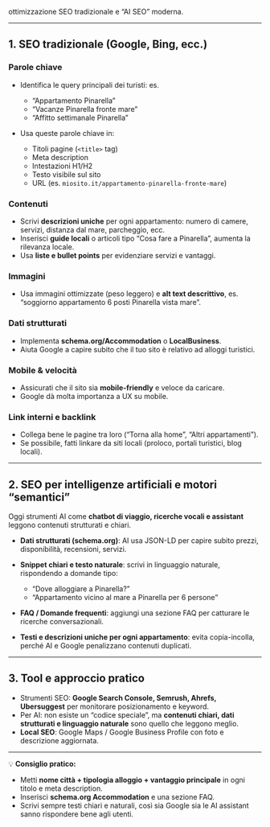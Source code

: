 ottimizzazione SEO tradizionale e “AI SEO” moderna.

---

## **1. SEO tradizionale (Google, Bing, ecc.)**

### **Parole chiave**

- Identifica le query principali dei turisti: es.

  - “Appartamento Pinarella”
  - “Vacanze Pinarella fronte mare”
  - “Affitto settimanale Pinarella”

- Usa queste parole chiave in:

  - Titoli pagine (`<title>` tag)
  - Meta description
  - Intestazioni H1/H2
  - Testo visibile sul sito
  - URL (es. `miosito.it/appartamento-pinarella-fronte-mare`)

### **Contenuti**

- Scrivi **descrizioni uniche** per ogni appartamento: numero di camere, servizi, distanza dal mare, parcheggio, ecc.
- Inserisci **guide locali** o articoli tipo “Cosa fare a Pinarella”, aumenta la rilevanza locale.
- Usa **liste e bullet points** per evidenziare servizi e vantaggi.

### **Immagini**

- Usa immagini ottimizzate (peso leggero) e **alt text descrittivo**, es. “soggiorno appartamento 6 posti Pinarella vista mare”.

### **Dati strutturati**

- Implementa **schema.org/Accommodation** o **LocalBusiness**.
- Aiuta Google a capire subito che il tuo sito è relativo ad alloggi turistici.

### **Mobile & velocità**

- Assicurati che il sito sia **mobile-friendly** e veloce da caricare.
- Google dà molta importanza a UX su mobile.

### **Link interni e backlink**

- Collega bene le pagine tra loro (“Torna alla home”, “Altri appartamenti”).
- Se possibile, fatti linkare da siti locali (proloco, portali turistici, blog locali).

---

## **2. SEO per intelligenze artificiali e motori “semantici”**

Oggi strumenti AI come **chatbot di viaggio, ricerche vocali e assistant** leggono contenuti strutturati e chiari.

- **Dati strutturati (schema.org)**: AI usa JSON-LD per capire subito prezzi, disponibilità, recensioni, servizi.
- **Snippet chiari e testo naturale**: scrivi in linguaggio naturale, rispondendo a domande tipo:

  - “Dove alloggiare a Pinarella?”
  - “Appartamento vicino al mare a Pinarella per 6 persone”

- **FAQ / Domande frequenti**: aggiungi una sezione FAQ per catturare le ricerche conversazionali.
- **Testi e descrizioni uniche per ogni appartamento**: evita copia-incolla, perché AI e Google penalizzano contenuti duplicati.

---

## **3. Tool e approccio pratico**

- Strumenti SEO: **Google Search Console, Semrush, Ahrefs, Ubersuggest** per monitorare posizionamento e keyword.
- Per AI: non esiste un “codice speciale”, ma **contenuti chiari, dati strutturati e linguaggio naturale** sono quello che leggono meglio.
- **Local SEO**: Google Maps / Google Business Profile con foto e descrizione aggiornata.

---

💡 **Consiglio pratico:**

- Metti **nome città + tipologia alloggio + vantaggio principale** in ogni titolo e meta description.
- Inserisci **schema.org Accommodation** e una sezione FAQ.
- Scrivi sempre testi chiari e naturali, così sia Google sia le AI assistant sanno rispondere bene agli utenti.

